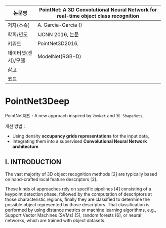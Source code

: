 | 논문명 | PointNet: A 3D Convolutional Neural Network for real-time object class recognition |
| --- | --- |
| 저자\(소속\) |A. Garcia-Garcia \(\) |
| 학회/년도 | IJCNN 2016, [논문](http://ieeexplore.ieee.org/document/7727386/) |
| 키워드 | PointNet3D2016,  |
| 데이터셋(센서)/모델 |ModelNet(RGB-D)  |
| 참고 |  |
| 코드 |  |

# PointNet3Deep

PointNet제안 : A new approach inspired by `VoxNet` and `3D ShapeNets`, 

개선 방법 :  
- Using density **occupancy grids representations** for the input data,
- Integrating them into a supervised **Convolutional Neural Network architecture**.


## I. INTRODUCTION

The vast majority of 3D object recognition methods [2] are typically based on hand-crafted local feature descriptors
[3]. 

These kinds of approaches rely on specific pipelines [4] consisting of a keypoint detection phase, followed by
the computation of descriptors at those characteristic regions, finally they are classified to determine the possible object represented
by those descriptors. That classification is performed
by using distance metrics or machine learning algorithms, e.g.,
Support Vector Machines (SVMs) [5], random forests [6],
or neural networks, which are trained with object datasets.
<!--stackedit_data:
eyJoaXN0b3J5IjpbLTE5MDUwMjcyNThdfQ==
-->